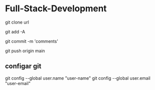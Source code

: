 # Full-Stack-Development


git clone url

git add -A

git commit -m 'comments'

git push origin main

## configar git 

git config --global user.name "user-name"
git config --global user.email "user-email"